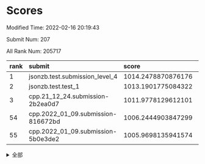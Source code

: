 # Scores

Modified Time: 2022-02-16 20:19:43

Submit Num: 207

All Rank Num: 205717

| rank |               submit               |       score        |       sigma        | pk_num |
| :--- | :--------------------------------- | :----------------- | :----------------- | :----- |
| 1    | jsonzb.test.submission_level_4     | 1014.2478870876176 | 0.8321305168992545 | 3976   |
| 2    | jsonzb.test.test_1                 | 1013.1901775084322 | 0.8481943739680154 | 3972   |
| 3    | cpp.21_12_24.submission-2b2ea0d7   | 1011.9778129612101 | 0.7874424224211819 | 3977   |
| 54   | cpp.2022_01_09.submission-816672bd | 1006.2444903847299 | 0.7215203906615476 | 3972   |
| 55   | cpp.2022_01_09.submission-5b0e3de2 | 1005.9698135941574 | 0.7507130235231525 | 3975   |


<details>
<summary>全部</summary>

| rank |                 submit                 |       score        |       sigma        | pk_num |
| :--- | :------------------------------------- | :----------------- | :----------------- | :----- |
| 1    | jsonzb.test.submission_level_4         | 1014.2478870876176 | 0.8321305168992545 | 3976   |
| 2    | jsonzb.test.test_1                     | 1013.1901775084322 | 0.8481943739680154 | 3972   |
| 3    | cpp.21_12_24.submission-2b2ea0d7       | 1011.9778129612101 | 0.7874424224211819 | 3977   |
| 4    | gobigger.level_3.submission_level_3_49 | 1011.3960663036579 | 0.7904661088059344 | 3978   |
| 5    | gobigger.level_3.submission_level_3_46 | 1011.3215414271511 | 0.7914620319651471 | 3973   |
| 6    | gobigger.level_3.submission_level_3_16 | 1011.2152661370117 | 0.7596546227754178 | 3976   |
| 7    | gobigger.level_3.submission_level_3_18 | 1011.0335720307844 | 0.7618905199540295 | 3979   |
| 8    | gobigger.level_3.submission_level_3_43 | 1010.9883226837379 | 0.7674258312896958 | 3976   |
| 9    | gobigger.level_3.submission_level_3_8  | 1010.95234131374   | 0.759777611646087  | 3976   |
| 10   | gobigger.level_3.submission_level_3_20 | 1010.7842817706709 | 0.7683942812047843 | 3977   |
| 11   | gobigger.level_3.submission_level_3_28 | 1010.6861044468459 | 0.760512555459687  | 3974   |
| 12   | gobigger.level_3.submission_level_3_24 | 1010.5214238276891 | 0.7765031348611326 | 3974   |
| 13   | gobigger.level_3.submission_level_3_19 | 1010.479175456791  | 0.755236139315862  | 3979   |
| 14   | gobigger.level_3.submission_level_3_41 | 1010.4586434626603 | 0.7757030463415057 | 3979   |
| 15   | gobigger.level_3.submission_level_3_3  | 1010.390881850613  | 0.7659609269006191 | 3972   |
| 16   | gobigger.level_3.submission_level_3_30 | 1010.3816772867311 | 0.7483907989293624 | 3971   |
| 17   | gobigger.level_3.submission_level_3_10 | 1010.3698676557204 | 0.7553127541966317 | 3975   |
| 18   | gobigger.level_3.submission_level_3_25 | 1010.3053864808163 | 0.7409751602908601 | 3973   |
| 19   | gobigger.level_3.submission_level_3_38 | 1010.3043116691064 | 0.738486042425071  | 3972   |
| 20   | gobigger.level_3.submission_level_3_0  | 1010.2646469310204 | 0.7774244067261151 | 3969   |
| 21   | gobigger.level_3.submission_level_3_22 | 1010.2295333298482 | 0.7800994993938154 | 3976   |
| 22   | gobigger.level_3.submission_level_3_32 | 1010.2058304815213 | 0.7670551621712827 | 3975   |
| 23   | gobigger.level_3.submission_level_3_45 | 1010.1342951992102 | 0.7822846189168366 | 3972   |
| 24   | gobigger.level_3.submission_level_3_29 | 1010.061684687052  | 0.7667606448531433 | 3974   |
| 25   | gobigger.level_3.submission_level_3_42 | 1010.0511346021498 | 0.759766400109939  | 3981   |
| 26   | gobigger.level_3.submission_level_3_11 | 1010.037161861855  | 0.7397304781638205 | 3973   |
| 27   | gobigger.level_3.submission_level_3_15 | 1009.9579881581917 | 0.754696316343667  | 3980   |
| 28   | gobigger.level_3.submission_level_3_34 | 1009.8774195141445 | 0.7555184624930984 | 3976   |
| 29   | gobigger.level_3.submission_level_3_21 | 1009.8284621122073 | 0.7510002751196965 | 3973   |
| 30   | gobigger.level_3.submission_level_3_40 | 1009.7716167812148 | 0.7473094362354522 | 3976   |
| 31   | gobigger.level_3.submission_level_3_6  | 1009.7705986798355 | 0.7356591543756563 | 3974   |
| 32   | gobigger.level_3.submission_level_3_13 | 1009.6719355513648 | 0.7330397281464066 | 3971   |
| 33   | gobigger.level_3.submission_level_3_23 | 1009.6563012553404 | 0.7595845326299667 | 3979   |
| 34   | gobigger.level_3.submission_level_3_1  | 1009.6399067126258 | 0.7664806424872317 | 3978   |
| 35   | gobigger.level_3.submission_level_3_33 | 1009.5043359340469 | 0.7313353134743371 | 3978   |
| 36   | gobigger.level_3.submission_level_3_27 | 1009.4816073661596 | 0.7612155063739174 | 3976   |
| 37   | gobigger.level_3.submission_level_3_14 | 1009.4454275672888 | 0.7519997941179857 | 3979   |
| 38   | gobigger.level_3.submission_level_3_37 | 1009.3886345694082 | 0.7441499767712303 | 3975   |
| 39   | gobigger.level_3.submission_level_3_2  | 1009.3206391906023 | 0.734264236874357  | 3974   |
| 40   | gobigger.level_3.submission_level_3_7  | 1009.3182759660726 | 0.7501799289854748 | 3979   |
| 41   | gobigger.level_3.submission_level_3_17 | 1009.2656612218958 | 0.767045067031303  | 3972   |
| 42   | gobigger.level_3.submission_level_3_9  | 1009.1493730532939 | 0.740998992963012  | 3980   |
| 43   | gobigger.level_3.submission_level_3_26 | 1009.0912206571006 | 0.76482136595286   | 3978   |
| 44   | gobigger.level_3.submission_level_3_4  | 1008.9454324602743 | 0.7310712466218193 | 3977   |
| 45   | gobigger.level_3.submission_level_3_47 | 1008.8836496112103 | 0.7292724963755958 | 3970   |
| 46   | gobigger.level_3.submission_level_3_31 | 1008.848565318323  | 0.7721608524154217 | 3973   |
| 47   | gobigger.level_3.submission_level_3_35 | 1008.7686538586069 | 0.7562701381901596 | 3975   |
| 48   | gobigger.level_3.submission_level_3_39 | 1008.7004598353982 | 0.7438455617892341 | 3973   |
| 49   | gobigger.level_3.submission_level_3_48 | 1008.6878237757583 | 0.7754256153578716 | 3975   |
| 50   | gobigger.level_3.submission_level_3_36 | 1008.5030089263961 | 0.7450586587751223 | 3971   |
| 51   | gobigger.level_3.submission_level_3_5  | 1008.4523464192702 | 0.7433223013354073 | 3975   |
| 52   | gobigger.level_3.submission_level_3_44 | 1008.2580353749555 | 0.7263348046780335 | 3980   |
| 53   | gobigger.level_3.submission_level_3_12 | 1008.1418159018243 | 0.7374561923270732 | 3975   |
| 54   | cpp.2022_01_09.submission-816672bd     | 1006.2444903847299 | 0.7215203906615476 | 3972   |
| 55   | cpp.2022_01_09.submission-5b0e3de2     | 1005.9698135941574 | 0.7507130235231525 | 3975   |
| 56   | gobigger.level_1.submission_level_1_20 | 1004.8383023106865 | 0.7129255827563259 | 3980   |
| 57   | gobigger.level_1.submission_level_1_35 | 1004.556772349138  | 0.7165249342412843 | 3979   |
| 58   | gobigger.level_1.submission_level_1_28 | 1004.4246102388213 | 0.7198438062189625 | 3974   |
| 59   | gobigger.level_1.submission_level_1_30 | 1004.3869659026628 | 0.7174905652674376 | 3970   |
| 60   | gobigger.level_1.submission_level_1_48 | 1004.3629711451438 | 0.7289333386716568 | 3978   |
| 61   | gobigger.level_1.submission_level_1_45 | 1004.3144621261092 | 0.7410621102083802 | 3978   |
| 62   | gobigger.level_1.submission_level_1_11 | 1004.2075424931178 | 0.7130893290842948 | 3971   |
| 63   | gobigger.level_1.submission_level_1_6  | 1004.0507884454515 | 0.7258477586040568 | 3978   |
| 64   | gobigger.level_1.submission_level_1_27 | 1003.9958262805951 | 0.717294842972736  | 3976   |
| 65   | gobigger.level_1.submission_level_1_10 | 1003.9854901474112 | 0.7152283633988387 | 3978   |
| 66   | gobigger.level_1.submission_level_1_37 | 1003.9297653853566 | 0.7161223957117434 | 3974   |
| 67   | gobigger.level_1.submission_level_1_49 | 1003.8562609997975 | 0.7094529408317497 | 3975   |
| 68   | gobigger.level_1.submission_level_1_12 | 1003.8433473880352 | 0.7123456232225803 | 3982   |
| 69   | gobigger.level_1.submission_level_1_13 | 1003.7015535541752 | 0.7195114623046198 | 3977   |
| 70   | gobigger.level_1.submission_level_1_33 | 1003.6864315522819 | 0.7242412446451996 | 3976   |
| 71   | gobigger.level_1.submission_level_1_32 | 1003.5447744047749 | 0.7199814651650396 | 3975   |
| 72   | gobigger.level_1.submission_level_1_29 | 1003.4759794898573 | 0.7101240671379713 | 3978   |
| 73   | gobigger.level_1.submission_level_1_26 | 1003.464802056423  | 0.7101127065505787 | 3979   |
| 74   | gobigger.level_1.submission_level_1_22 | 1003.4446672206114 | 0.7091019671237594 | 3971   |
| 75   | gobigger.level_1.submission_level_1_5  | 1003.4156746502543 | 0.7170172932875558 | 3973   |
| 76   | gobigger.level_1.submission_level_1_46 | 1003.3253641188716 | 0.7137945226299185 | 3979   |
| 77   | gobigger.level_1.submission_level_1_8  | 1003.3160639554361 | 0.7242798751545296 | 3977   |
| 78   | gobigger.level_1.submission_level_1_31 | 1003.2266819932659 | 0.694562046004626  | 3975   |
| 79   | gobigger.level_1.submission_level_1_9  | 1003.1834197361044 | 0.7186777629694933 | 3978   |
| 80   | gobigger.level_1.submission_level_1_19 | 1003.1595681127465 | 0.7117460933183515 | 3972   |
| 81   | gobigger.level_1.submission_level_1_38 | 1003.1394696777465 | 0.7072597731328663 | 3978   |
| 82   | gobigger.level_1.submission_level_1_43 | 1003.1211868570479 | 0.7122295964890926 | 3972   |
| 83   | gobigger.level_1.submission_level_1_47 | 1003.0722682273297 | 0.7272460798516983 | 3975   |
| 84   | gobigger.level_1.submission_level_1_1  | 1003.0609279265274 | 0.7164944443499203 | 3973   |
| 85   | gobigger.level_1.submission_level_1_24 | 1003.0171063698388 | 0.7211291120520643 | 3974   |
| 86   | gobigger.level_1.submission_level_1_15 | 1002.9711407678366 | 0.7400183395994893 | 3979   |
| 87   | gobigger.level_1.submission_level_1_42 | 1002.8941602306254 | 0.713526387537101  | 3974   |
| 88   | gobigger.level_1.submission_level_1_16 | 1002.8931828323904 | 0.7176988893541039 | 3978   |
| 89   | gobigger.level_1.submission_level_1_40 | 1002.8828647726905 | 0.7204223184969902 | 3975   |
| 90   | gobigger.level_1.submission_level_1_2  | 1002.8215938317259 | 0.7240970073709987 | 3976   |
| 91   | gobigger.level_1.submission_level_1_14 | 1002.8109431442696 | 0.7203946553985456 | 3973   |
| 92   | gobigger.level_1.submission_level_1_39 | 1002.8075631593898 | 0.7234761680218028 | 3975   |
| 93   | gobigger.level_1.submission_level_1_17 | 1002.7885717365024 | 0.7104521790560953 | 3972   |
| 94   | gobigger.level_1.submission_level_1_44 | 1002.7735504166577 | 0.7139604218061318 | 3973   |
| 95   | gobigger.level_1.submission_level_1_4  | 1002.7612766606559 | 0.707088971575394  | 3972   |
| 96   | gobigger.level_1.submission_level_1_18 | 1002.4825409028041 | 0.7083611991897397 | 3971   |
| 97   | gobigger.level_1.submission_level_1_7  | 1002.4805046751613 | 0.7213434260943634 | 3976   |
| 98   | gobigger.level_1.submission_level_1_21 | 1002.4731603610918 | 0.7146208886259415 | 3970   |
| 99   | gobigger.level_1.submission_level_1_34 | 1002.3219302587557 | 0.7107387703207769 | 3972   |
| 100  | gobigger.level_1.submission_level_1_3  | 1002.3162911647006 | 0.717575377768378  | 3972   |
| 101  | gobigger.level_1.submission_level_1_25 | 1002.3017225522319 | 0.7136657743161747 | 3976   |
| 102  | gobigger.level_1.submission_level_1_0  | 1002.2518237629018 | 0.7042931149355434 | 3968   |
| 103  | gobigger.level_1.submission_level_1_41 | 1002.231786450651  | 0.7178254075287026 | 3970   |
| 104  | gobigger.level_1.submission_level_1_36 | 1002.145911883411  | 0.7032852025696629 | 3975   |
| 105  | gobigger.level_1.submission_level_1_23 | 1001.820390947587  | 0.7170739974240041 | 3973   |
| 106  | gobigger.random.submission_random_44   | 997.3604549807037  | 0.7146124258357164 | 3973   |
| 107  | gobigger.random.submission_random_49   | 997.1487991657085  | 0.6956024431699088 | 3975   |
| 108  | gobigger.random.submission_random_20   | 997.1041858551173  | 0.7095583852809597 | 3978   |
| 109  | gobigger.random.submission_random_25   | 997.0342984564368  | 0.7018567068155855 | 3977   |
| 110  | gobigger.random.submission_random_15   | 996.9596429329255  | 0.7081324747732618 | 3979   |
| 111  | gobigger.random.submission_random_8    | 996.9594603800421  | 0.7100466827511545 | 3971   |
| 112  | gobigger.random.submission_random_22   | 996.8010332508654  | 0.7050178493215862 | 3974   |
| 113  | gobigger.random.submission_random_9    | 996.7029017735359  | 0.7088626823093581 | 3971   |
| 114  | gobigger.random.submission_random_2    | 996.6279064041079  | 0.7187035786669193 | 3976   |
| 115  | gobigger.random.submission_random_12   | 996.6265619813557  | 0.7081015550798996 | 3976   |
| 116  | gobigger.random.submission_random_38   | 996.620343412247   | 0.7057906217013232 | 3978   |
| 117  | gobigger.random.submission_random_28   | 996.5130842125263  | 0.7089379420335636 | 3972   |
| 118  | gobigger.random.submission_random_32   | 996.3365402069554  | 0.7112893195777259 | 3977   |
| 119  | gobigger.random.submission_random_16   | 996.333566400195   | 0.7165330214210639 | 3973   |
| 120  | gobigger.random.submission_random_5    | 996.2747625720943  | 0.7056605828310213 | 3979   |
| 121  | gobigger.random.submission_random_10   | 996.2159981896665  | 0.7050773277530652 | 3973   |
| 122  | gobigger.random.submission_random_39   | 996.171211995689   | 0.6946826909377097 | 3977   |
| 123  | gobigger.random.submission_random_33   | 996.0968801045691  | 0.7095139794585995 | 3973   |
| 124  | gobigger.random.submission_random_41   | 996.0930124402862  | 0.7156614900833604 | 3977   |
| 125  | gobigger.random.submission_random_46   | 996.0773735902518  | 0.7083779035037907 | 3975   |
| 126  | gobigger.random.submission_random_11   | 996.0352143350019  | 0.7182793549523787 | 3978   |
| 127  | gobigger.random.submission_random_4    | 996.0349366591353  | 0.6981943464345577 | 3974   |
| 128  | gobigger.random.submission_random_31   | 995.9939121469838  | 0.7000621054758331 | 3981   |
| 129  | gobigger.random.submission_random_3    | 995.9881726114369  | 0.7159725875986782 | 3974   |
| 130  | gobigger.random.submission_random_29   | 995.8593391286872  | 0.7193917405169366 | 3983   |
| 131  | gobigger.random.submission_random_48   | 995.7452004288078  | 0.7144779476625656 | 3971   |
| 132  | gobigger.random.submission_random_30   | 995.7416936384683  | 0.7315485329622053 | 3977   |
| 133  | gobigger.random.submission_random_35   | 995.7128311712006  | 0.7137934604668701 | 3980   |
| 134  | gobigger.random.submission_random_34   | 995.7100233295076  | 0.72253642601704   | 3971   |
| 135  | gobigger.random.submission_random_42   | 995.6759783414988  | 0.7099728909906691 | 3973   |
| 136  | gobigger.random.submission_random_17   | 995.6627296221121  | 0.6994541221095492 | 3976   |
| 137  | gobigger.random.submission_random_36   | 995.6427950096121  | 0.7121691138680383 | 3979   |
| 138  | gobigger.random.submission_random_24   | 995.6041921500946  | 0.7012295642841404 | 3978   |
| 139  | gobigger.random.submission_random_21   | 995.6035591239529  | 0.7001486524483795 | 3975   |
| 140  | gobigger.random.submission_random_1    | 995.591305133484   | 0.7005784756857207 | 3977   |
| 141  | gobigger.random.submission_random_45   | 995.5809812898516  | 0.7029215627599449 | 3975   |
| 142  | gobigger.random.submission_random_43   | 995.5300521720478  | 0.7125287630882513 | 3979   |
| 143  | gobigger.random.submission_random_37   | 995.5005913083269  | 0.691048749333169  | 3978   |
| 144  | gobigger.random.submission_random_26   | 995.3752607424855  | 0.7082068142002554 | 3977   |
| 145  | gobigger.random.submission_random_13   | 995.3263056096379  | 0.7144056587560201 | 3975   |
| 146  | gobigger.random.submission_random_23   | 995.2718642234526  | 0.7312380973068899 | 3978   |
| 147  | gobigger.random.submission_random_14   | 995.1386551057825  | 0.7168182187307536 | 3975   |
| 148  | gobigger.random.submission_random_0    | 995.1307187587394  | 0.7084093465957063 | 3976   |
| 149  | gobigger.random.submission_random_7    | 995.0403123859918  | 0.7202593924040864 | 3970   |
| 150  | gobigger.random.submission_random_6    | 995.0386949945848  | 0.7066398001010736 | 3976   |
| 151  | gobigger.random.submission_random_18   | 994.9583481939103  | 0.7181470220113167 | 3973   |
| 152  | gobigger.random.submission_random_40   | 994.9160459241131  | 0.7169853645352071 | 3974   |
| 153  | gobigger.random.submission_random_47   | 994.9052650548302  | 0.7171413144959999 | 3974   |
| 154  | gobigger.random.submission_random_19   | 994.7596878005909  | 0.7133904388033052 | 3975   |
| 155  | gobigger.random.submission_random_27   | 994.7328610403144  | 0.7265689288958418 | 3974   |
| 156  | gobigger.level_2.submission_level_2_21 | 994.1092289865198  | 0.7324911136411557 | 3979   |
| 157  | gobigger.level_2.submission_level_2_49 | 993.9815119304664  | 0.7412889716976816 | 3976   |
| 158  | gobigger.level_2.submission_level_2_18 | 993.7966330736098  | 0.728891896613378  | 3980   |
| 159  | gobigger.level_2.submission_level_2_36 | 993.4900490026806  | 0.7263205299482409 | 3976   |
| 160  | gobigger.level_2.submission_level_2_38 | 993.2440815776215  | 0.7502094405847077 | 3975   |
| 161  | gobigger.level_2.submission_level_2_34 | 993.1998388691502  | 0.7211771510224259 | 3971   |
| 162  | gobigger.level_2.submission_level_2_45 | 993.1724711072158  | 0.7173481277311667 | 3973   |
| 163  | gobigger.level_2.submission_level_2_22 | 993.1661015230304  | 0.7401091029041    | 3974   |
| 164  | gobigger.level_2.submission_level_2_5  | 993.1434256401318  | 0.728553938675125  | 3975   |
| 165  | gobigger.level_2.submission_level_2_9  | 993.1158155961317  | 0.7336821163765521 | 3977   |
| 166  | gobigger.level_2.submission_level_2_41 | 993.0870303987439  | 0.7335431718617271 | 3974   |
| 167  | gobigger.level_2.submission_level_2_11 | 993.0340318680936  | 0.7394671892806189 | 3974   |
| 168  | gobigger.level_2.submission_level_2_48 | 992.9745578961322  | 0.7380313683757951 | 3974   |
| 169  | gobigger.level_2.submission_level_2_10 | 992.8368359757906  | 0.7322323162685912 | 3981   |
| 170  | gobigger.level_2.submission_level_2_42 | 992.7917812847318  | 0.7300441098016721 | 3977   |
| 171  | gobigger.level_2.submission_level_2_7  | 992.732099464925   | 0.7319630971870658 | 3977   |
| 172  | gobigger.level_2.submission_level_2_6  | 992.7134084422763  | 0.7319061332616411 | 3972   |
| 173  | gobigger.level_2.submission_level_2_33 | 992.676677162143   | 0.7391491901935926 | 3974   |
| 174  | gobigger.level_2.submission_level_2_0  | 992.5404782303794  | 0.732269137582654  | 3976   |
| 175  | gobigger.level_2.submission_level_2_40 | 992.5135443101001  | 0.7308190848772351 | 3975   |
| 176  | gobigger.level_2.submission_level_2_16 | 992.3817646457219  | 0.7369855248369132 | 3979   |
| 177  | gobigger.level_2.submission_level_2_32 | 992.3275823571662  | 0.7693641095222399 | 3974   |
| 178  | gobigger.level_2.submission_level_2_8  | 992.295539881953   | 0.7498022328366871 | 3974   |
| 179  | gobigger.level_2.submission_level_2_24 | 992.1783128481973  | 0.7495588526978468 | 3978   |
| 180  | gobigger.level_2.submission_level_2_25 | 992.1342771013963  | 0.7484848813930872 | 3974   |
| 181  | gobigger.level_2.submission_level_2_1  | 992.1298296634365  | 0.7529680067430571 | 3973   |
| 182  | gobigger.level_2.submission_level_2_28 | 992.0941017513125  | 0.7373113897750155 | 3971   |
| 183  | gobigger.level_2.submission_level_2_39 | 992.0512671040307  | 0.7423289930773582 | 3974   |
| 184  | gobigger.level_2.submission_level_2_2  | 991.988213246051   | 0.7245105729534965 | 3979   |
| 185  | gobigger.level_2.submission_level_2_29 | 991.9825677180868  | 0.7400568619412208 | 3973   |
| 186  | gobigger.level_2.submission_level_2_27 | 991.948072040076   | 0.7274353012407443 | 3975   |
| 187  | gobigger.level_2.submission_level_2_47 | 991.9333660713703  | 0.7499392913060683 | 3969   |
| 188  | gobigger.level_2.submission_level_2_13 | 991.920555040376   | 0.7907380470317633 | 3976   |
| 189  | gobigger.level_2.submission_level_2_14 | 991.7895887679445  | 0.7333820311399436 | 3979   |
| 190  | gobigger.level_2.submission_level_2_20 | 991.7809501868114  | 0.7717049391815168 | 3971   |
| 191  | gobigger.level_2.submission_level_2_12 | 991.7559885574685  | 0.7615047884762733 | 3977   |
| 192  | gobigger.level_2.submission_level_2_15 | 991.6335681341984  | 0.7502634293330747 | 3973   |
| 193  | gobigger.level_2.submission_level_2_35 | 991.5839732265454  | 0.7601887982756705 | 3976   |
| 194  | gobigger.level_2.submission_level_2_31 | 991.5594539596543  | 0.736461083237389  | 3973   |
| 195  | gobigger.level_2.submission_level_2_4  | 991.555280677789   | 0.7517496768853626 | 3976   |
| 196  | gobigger.level_2.submission_level_2_44 | 991.4801775308762  | 0.7640648655263296 | 3976   |
| 197  | gobigger.level_2.submission_level_2_17 | 991.4047409512057  | 0.7409700620671941 | 3973   |
| 198  | gobigger.level_2.submission_level_2_37 | 991.4018708971256  | 0.722684749104536  | 3976   |
| 199  | gobigger.level_2.submission_level_2_3  | 991.2150452673573  | 0.7434748346281101 | 3973   |
| 200  | gobigger.level_2.submission_level_2_23 | 991.1634663750651  | 0.7588784948230434 | 3980   |
| 201  | gobigger.level_2.submission_level_2_19 | 991.0767673731972  | 0.7548509839572879 | 3974   |
| 202  | gobigger.level_2.submission_level_2_43 | 990.7592428575408  | 0.7626870365526404 | 3977   |
| 203  | gobigger.level_2.submission_level_2_26 | 990.5084175536712  | 0.7513788618882762 | 3977   |
| 204  | gobigger.level_2.submission_level_2_30 | 990.3834633547449  | 0.7703571123831207 | 3973   |
| 205  | gobigger.level_2.submission_level_2_46 | 989.7694031279185  | 0.7777290523250502 | 3973   |
| 206  | gobigger.none.submission_none_1        | 978.8043900345521  | 1.2167985282056213 | 3977   |
| 207  | gobigger.none.submission_none_0        | 976.4775687503975  | 1.4129014515873477 | 3975   |

</details>